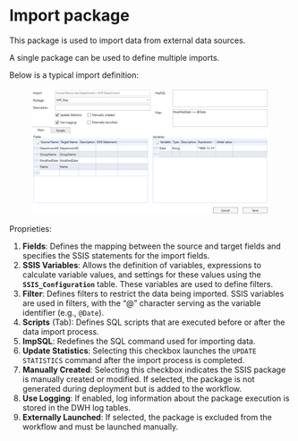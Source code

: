 # Import package

This package is used to import data from external data sources.&#x20;

A single package can be used to define multiple imports.&#x20;

Below is a typical import definition:

<figure><img src="../../.gitbook/assets/image (40).png" alt=""><figcaption></figcaption></figure>

Proprieties:

1. **Fields**: Defines the mapping between the source and target fields and specifies the SSIS statements for the import fields.
2. **SSIS Variables**: Allows the definition of variables, expressions to calculate variable values, and settings for these values using the **`SSIS_Configuration`** table. These variables are used to define filters.
3. **Filter**: Defines filters to restrict the data being imported. SSIS variables are used in filters, with the “@” character serving as the variable identifier (e.g., `@Date`).
4. **Scripts** (Tab): Defines SQL scripts that are executed before or after the data import process.
5. **ImpSQL**: Redefines the SQL command used for importing data.
6. **Update Statistics**: Selecting this checkbox launches the `UPDATE STATISTICS` command after the import process is completed.
7. **Manually Created**: Selecting this checkbox indicates the SSIS package is manually created or modified. If selected, the package is not generated during deployment but is added to the workflow.
8. **Use Logging**: If enabled, log information about the package execution is stored in the DWH log tables.
9. **Externally Launched**: If selected, the package is excluded from the workflow and must be launched manually.

